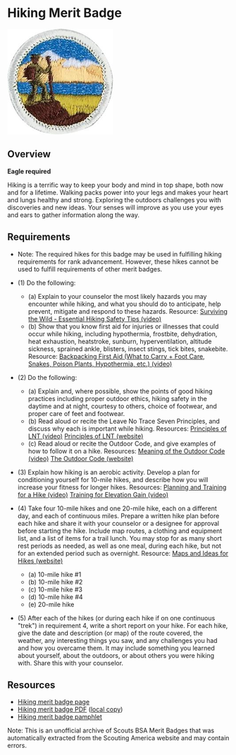 

# Hiking Merit Badge

![Hiking Merit Badge](images/hiking-merit-badge.jpg)

## Overview

**Eagle required**

Hiking is a terrific way to keep your body and mind in top shape, both now and for a lifetime. Walking packs power into your legs and makes your heart and lungs healthy and strong. Exploring the outdoors challenges you with discoveries and new ideas. Your senses will improve as you use your eyes and ears to gather information along the way.

## Requirements

* Note: The required hikes for this badge may be used in fulfilling hiking requirements for rank advancement. However, these  hikes cannot be used to fulfill requirements of other merit badges.
* (1) Do the following:
    * (a) Explain to your counselor the most likely hazards you may encounter while hiking, and what you should do to anticipate, help prevent, mitigate and respond to these hazards. Resource: [Surviving the Wild - Essential Hiking Safety Tips (video)](https://youtu.be/YGQG0C0HBGw?si=aOL6J4mdZXt51LDC)
    * (b) Show that you know first aid for injuries or illnesses that could occur while hiking, including hypothermia, frostbite, dehydration, heat exhaustion, heatstroke, sunburn, hyperventilation, altitude sickness, sprained ankle, blisters, insect stings, tick bites, snakebite. Resource: [Backpacking First Aid (What to Carry + Foot Care, Snakes, Poison Plants, Hypothermia, etc.) (video)](https://youtu.be/nxExCQiWa_U?si=E-FC1vbHZYI0vxhb)


* (2) Do the following:
    * (a) Explain and, where possible, show the points of good hiking practices including proper outdoor ethics, hiking safety in the daytime and at night, courtesy to others, choice of footwear, and proper care of feet and footwear.
    * (b) Read aloud or recite the Leave No Trace Seven Principles, and discuss why each is important while hiking. Resources: [Principles of LNT (video)](https://youtu.be/Rpq01rO9ZR0?si=hjjnThExBUjG0aIW) [Principles of LNT (website)](https://lnt.org/why/7-principles/)
    * (c) Read aloud or recite the Outdoor Code, and give examples of how to follow it on a hike. Resources: [Meaning of the Outdoor Code (video)](https://youtu.be/65XLNt19C0k?si=sIBLlWQ55dJKTM9x) [The Outdoor Code (website)](https://www.scouting.org/outdoor-programs/outdoor-ethics/outdoor-code/)


* (3) Explain how hiking is an aerobic activity. Develop a plan for conditioning yourself for 10-mile hikes, and describe how you will increase your fitness for longer hikes. Resources:  [Planning and Training for a Hike (video)](https://youtu.be/XRaT-02V6_Q?si=KWpuleheaJYZVlBd)  [Training for Elevation Gain (video)](https://youtu.be/wrAzopMgriU?si=POvk4jZLbzeTos5t)
* (4) Take four 10-mile hikes and one 20-mile hike, each on a different day, and each of continuous miles. Prepare a written hike plan before each hike and share it with your counselor or a designee for approval before starting the hike. Include map routes, a clothing and equipment list, and a list of items for a trail lunch. You may stop for as many short rest periods as needed, as well as one meal, during each hike, but not for an extended period such as overnight. Resource:  [Maps and Ideas for Hikes (website)](https://www.hikingproject.com/)
    * (a) 10-mile hike #1
    * (b) 10-mile hike #2
    * (c) 10-mile hike #3
    * (d) 10-mile hike #4
    * (e) 20-mile hike


* (5) After each of the hikes (or during each hike if on one continuous "trek") in requirement 4, write a short report on your hike. For each hike, give the date and description (or map) of the route covered, the weather, any interesting things you saw, and any challenges you had and how you overcame them. It may include something you learned about yourself, about the outdoors, or about others you were hiking with. Share this with your counselor.


## Resources

- [Hiking merit badge page](https://www.scouting.org/merit-badges/hiking/)
- [Hiking merit badge PDF](https://filestore.scouting.org/filestore/Merit_Badge_ReqandRes/Pamphlets/Hiking_2024.pdf) ([local copy](files/hiking-merit-badge.pdf))
- [Hiking merit badge pamphlet](https://www.scoutshop.org/scouts-bsa-hiking-merit-badge-pamphlet-es-662397.html)

Note: This is an unofficial archive of Scouts BSA Merit Badges that was automatically extracted from the Scouting America website and may contain errors.